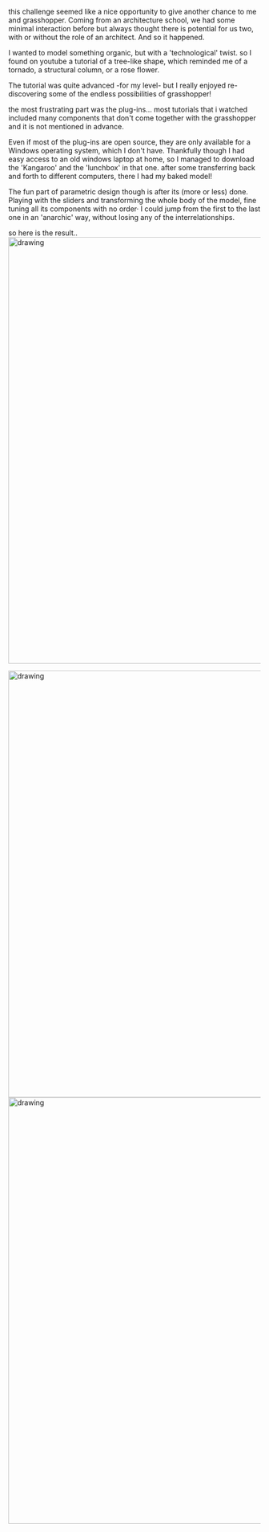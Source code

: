 this challenge seemed like a nice opportunity to give another chance to me and grasshopper. Coming from an architecture school, we had some minimal interaction before but always thought there is potential for us two, with or without the role of an architect. And so it happened.  

I wanted to model something organic, but with a 'technological' twist. so I found on youtube a tutorial of a tree-like shape, which reminded me of a tornado, a structural column, or a rose flower.  

The tutorial was quite advanced -for my level- but I really enjoyed re-discovering some of the endless possibilities of grasshopper!  

the most frustrating part was the plug-ins... most tutorials that i watched included many components that don't come together with the grasshopper and it is not mentioned in advance.  

Even if most of the plug-ins are open source, they are only available for a Windows operating system, which I don't have. Thankfully though I had easy access to an old windows laptop at home, so I managed to download the 'Kangaroo' and the 'lunchbox' in that one. after some transferring back and forth to different computers, there I had my baked model!  

The fun part of parametric design though is after its (more or less) done. Playing with the sliders and transforming the whole body of the model, fine tuning all its components with no order· I could jump from the first to the last one in an 'anarchic' way, without losing any of the interrelationships.  

so here is the result..  
<img src="../grass.png" alt="drawing" width="850" />   

<img src="../grasshopping.jpg" alt="drawing" width="850" />   

<img src="../treee.png" alt="drawing" width="850" />   